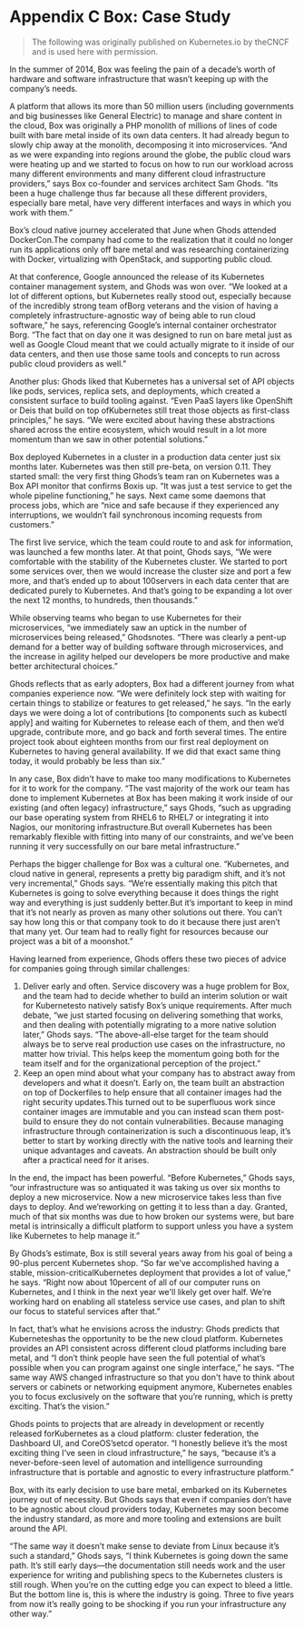 # Appendix C Box: Case Study

> The following was originally published on Kubernetes.io by theCNCF and is used here with permission.

In the summer of 2014, Box was feeling the pain of a decade’s worth of hardware and software infrastructure that wasn’t keeping up with the company’s needs.

A platform that allows its more than 50 million users (including governments and big businesses like General Electric) to manage and share content in the cloud, Box was originally a PHP monolith of millions of lines of code built with bare metal inside of its own data centers. It had already begun to slowly chip away at the monolith, decomposing it into microservices. “And as we were expanding into regions around the globe, the public cloud wars were heating up and we started to focus on how to run our workload across many different environments and many different cloud infrastructure providers,” says Box co-founder and services architect Sam Ghods. “Its been a huge challenge thus far because all these different providers, especially bare metal, have very different interfaces and ways in which you work with them.”

Box’s cloud native journey accelerated that June when Ghods attended DockerCon.The company had come to the realization that it could no longer run its applications only off bare metal and was researching containerizing with Docker, virtualizing with OpenStack, and supporting public cloud.

At that conference, Google announced the release of its Kubernetes container management system, and Ghods was won over. “We looked at a lot of different options, but Kubernetes really stood out, especially because of the incredibly strong team ofBorg veterans and the vision of having a completely infrastructure-agnostic way of being able to run cloud software,” he says, referencing Google’s internal container orchestrator Borg. “The fact that on day one it was designed to run on bare metal just as well as Google Cloud meant that we could actually migrate to it inside of our data centers, and then use those same tools and concepts to run across public cloud providers as well.”

Another plus: Ghods liked that Kubernetes has a universal set of API objects like pods, services, replica sets, and deployments, which created a consistent surface to build tooling against. “Even PaaS layers like OpenShift or Deis that build on top ofKubernetes still treat those objects as first-class principles,” he says. “We were excited about having these abstractions shared across the entire ecosystem, which would result in a lot more momentum than we saw in other potential solutions.”

Box deployed Kubernetes in a cluster in a production data center just six months later. Kubernetes was then still pre-beta, on version 0.11. They started small: the very first thing Ghods’s team ran on Kubernetes was a Box API monitor that confirms Boxis up. “It was just a test service to get the whole pipeline functioning,” he says. Next came some daemons that process jobs, which are “nice and safe because if they experienced any interruptions, we wouldn’t fail synchronous incoming requests from customers.”

The first live service, which the team could route to and ask for information, was launched a few months later. At that point, Ghods says, “We were comfortable with the stability of the Kubernetes cluster. We started to port some services over, then we would increase the cluster size and port a few more, and that’s ended up to about 100servers in each data center that are dedicated purely to Kubernetes. And that’s going to be expanding a lot over the next 12 months, to hundreds, then thousands.”

While observing teams who began to use Kubernetes for their microservices, “we immediately saw an uptick in the number of microservices being released,” Ghodsnotes. “There was clearly a pent-up demand for a better way of building software through microservices, and the increase in agility helped our developers be more productive and make better architectural choices.”

Ghods reflects that as early adopters, Box had a different journey from what companies experience now. “We were definitely lock step with waiting for certain things to stabilize or features to get released,” he says. “In the early days we were doing a lot of contributions [to components such as kubectl apply] and waiting for Kubernetes to release each of them, and then we’d upgrade, contribute more, and go back and forth several times. The entire project took about eighteen months from our first real deployment on Kubernetes to having general availability. If we did that exact same thing today, it would probably be less than six.”

In any case, Box didn’t have to make too many modifications to Kubernetes for it to work for the company. “The vast majority of the work our team has done to implement Kubernetes at Box has been making it work inside of our existing (and often legacy) infrastructure,” says Ghods, “such as upgrading our base operating system from RHEL6 to RHEL7 or integrating it into Nagios, our monitoring infrastructure.But overall Kubernetes has been remarkably flexible with fitting into many of our constraints, and we’ve been running it very successfully on our bare metal infrastructure.”

Perhaps the bigger challenge for Box was a cultural one. “Kubernetes, and cloud native in general, represents a pretty big paradigm shift, and it’s not very incremental,” Ghods says. “We’re essentially making this pitch that Kubernetes is going to solve everything because it does things the right way and everything is just suddenly better.But it’s important to keep in mind that it’s not nearly as proven as many other solutions out there. You can’t say how long this or that company took to do it because there just aren’t that many yet. Our team had to really fight for resources because our project was a bit of a moonshot.”

Having learned from experience, Ghods offers these two pieces of advice for companies going through similar challenges:

1. Deliver early and often. Service discovery was a huge problem for Box, and the team had to decide whether to build an interim solution or wait for Kubernetesto natively satisfy Box’s unique requirements. After much debate, “we just started focusing on delivering something that works, and then dealing with potentially migrating to a more native solution later,” Ghods says. “The above-all-else target for the team should always be to serve real production use cases on the infrastructure, no matter how trivial. This helps keep the momentum going both for the team itself and for the organizational perception of the project.”
2. Keep an open mind about what your company has to abstract away from developers and what it doesn’t. Early on, the team built an abstraction on top of Dockerfiles to help ensure that all container images had the right security updates.This turned out to be superfluous work since container images are immutable and you can instead scan them post-build to ensure they do not contain vulnerabilities. Because managing infrastructure through containerization is such a discontinuous leap, it’s better to start by working directly with the native tools and learning their unique advantages and caveats. An abstraction should be built only after a practical need for it arises.

In the end, the impact has been powerful. “Before Kubernetes,” Ghods says, “our infrastructure was so antiquated it was taking us over six months to deploy a new microservice. Now a new microservice takes less than five days to deploy. And we’reworking on getting it to less than a day. Granted, much of that six months was due to how broken our systems were, but bare metal is intrinsically a difficult platform to support unless you have a system like Kubernetes to help manage it.”

By Ghods’s estimate, Box is still several years away from his goal of being a 90-plus percent Kubernetes shop. “So far we’ve accomplished having a stable, mission-criticalKubernetes deployment that provides a lot of value,” he says. “Right now about 10percent of all of our computer runs on Kubernetes, and I think in the next year we'll likely get over half. We’re working hard on enabling all stateless service use cases, and plan to shift our focus to stateful services after that.”

In fact, that’s what he envisions across the industry: Ghods predicts that Kuberneteshas the opportunity to be the new cloud platform. Kubernetes provides an API consistent across different cloud platforms including bare metal, and “I don’t think people have seen the full potential of what’s possible when you can program against one single interface,” he says. “The same way AWS changed infrastructure so that you don't have to think about servers or cabinets or networking equipment anymore, Kubernetes enables you to focus exclusively on the software that you’re running, which is pretty exciting. That’s the vision.”

Ghods points to projects that are already in development or recently released forKubernetes as a cloud platform: cluster federation, the Dashboard UI, and CoreOS’setcd operator. “I honestly believe it’s the most exciting thing I’ve seen in cloud infrastructure,” he says, “because it’s a never-before-seen level of automation and intelligence surrounding infrastructure that is portable and agnostic to every infrastructure platform.”

Box, with its early decision to use bare metal, embarked on its Kubernetes journey out of necessity. But Ghods says that even if companies don’t have to be agnostic about cloud providers today, Kubernetes may soon become the industry standard, as more and more tooling and extensions are built around the API.

“The same way it doesn’t make sense to deviate from Linux because it’s such a standard,” Ghods says, “I think Kubernetes is going down the same path. It’s still early days—the documentation still needs work and the user experience for writing and publishing specs to the Kubernetes clusters is still rough. When you’re on the cutting edge you can expect to bleed a little. But the bottom line is, this is where the industry is going. Three to five years from now it’s really going to be shocking if you run your infrastructure any other way.”